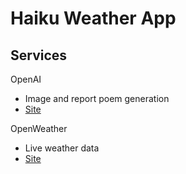 # Haiku Weather App

## Services

OpenAI

- Image and report poem generation
- [Site](https://openai.com/)

OpenWeather

- Live weather data
- [Site](https://home.openweathermap.org/api_keys)
